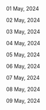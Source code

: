 01 May, 2024

02 May, 2024

03 May, 2024

04 May, 2024

05 May, 2024

06 May, 2024

07 May, 2024

08 May, 2024

09 May, 2024